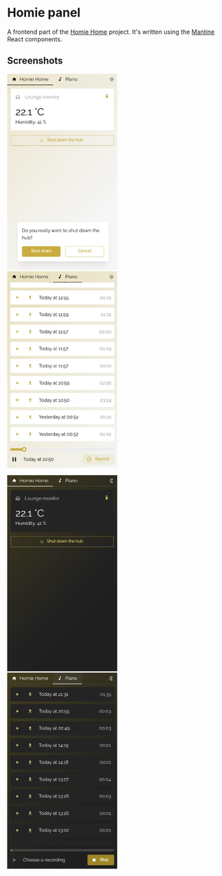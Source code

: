 # Homie panel
A frontend part of the [Homie Home](https://github.com/lem0nez/homie-home) project. It's written
using the [Mantine](https://mantine.dev/) React components.

## Screenshots
<img src="screenshots/home-light.webp" width="256"><img src="screenshots/piano-light.webp" width="256">

<img src="screenshots/home-dark.webp" width="256"><img src="screenshots/piano-dark.webp" width="256">
